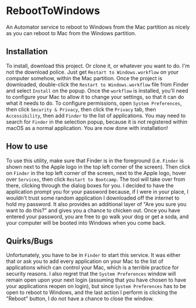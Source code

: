 # RebootToWindows
An Automator service to reboot to Windows from the Mac partition as nicely as you can reboot to Mac from the Windows partition.

## Installation
To install, download this project. Or clone it, or whatever you want to do. I'm not the download police. Just get `Restart to Windows.workflow` on your computer somehow, within the Mac partition. Once the project is downloaded, double-click the `Restart to Windows.workflow` file from Finder and select `Install` on the popup. Once the `workflow` is installed, you'll need to configure your Mac to allow it to change your settings, so that it can do what it needs to do. To configure permissions, open `System Preferences`, then click `Security & Privacy`, then click the `Privacy` tab, then `Accessibility`, then add `Finder` to the list of applications. You may need to search for `Finder` in the selection popup, because it is not registered within macOS as a normal application. You are now done with installation!

## How to use
To use this utility, make sure that Finder is in the foreground (i.e. `Finder` is shown next to the Apple logo in the top left corner of the screen). Then click on `Finder` in the top left corner of the screen, next to the Apple logo, hover over `Services`, then click `Restart to Bootcamp`. The tool will take over from there, clicking through the dialog boxes for you. I decided to have the application prompt you for your password because, if I were in your place, I wouldn't trust some random application I downloaded off the internet to hold my password. It also provides an additional layer of "Are you sure you want to do this?" and gives you a chance to chicken out. Once you have entered your password, you are free to go walk your dog or get a soda, and your computer will be booted into Windows when you come back.

## Quirks/Bugs
Unfortunately, you have to be in `Finder` to start this service. It was either that or ask you to add every application on your Mac to the list of applications which can control your Mac, which is a terrible practice for security reasons. I also regret that the `System Preferences` window will remain open upon your next login (assuming that you have chosen to have your applications reopen on login), but since `System Preferences` has to be open to reboot to Windows, and the last action I perform is clicking the "Reboot" button, I do not have a chance to close the window.

